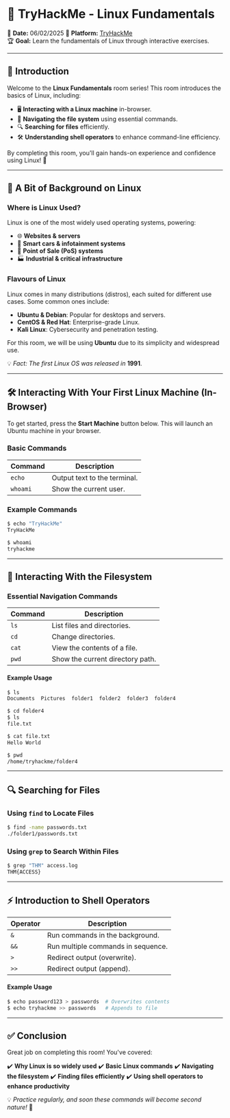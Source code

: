 # 🐧 TryHackMe - Linux Fundamentals  

📅 **Date:** 06/02/2025 
🔗 **Platform:** [TryHackMe](https://tryhackme.com/)  
🏆 **Goal:** Learn the fundamentals of Linux through interactive exercises.  

---  

## 📌 Introduction  
Welcome to the **Linux Fundamentals** room series! This room introduces the basics of Linux, including:

- 🖥️ **Interacting with a Linux machine** in-browser.  
- 📂 **Navigating the file system** using essential commands.  
- 🔍 **Searching for files** efficiently.  
- 🛠️ **Understanding shell operators** to enhance command-line efficiency.  

By completing this room, you'll gain hands-on experience and confidence using Linux! 🚀  

---  

## 🔎 A Bit of Background on Linux  
### Where is Linux Used?  
Linux is one of the most widely used operating systems, powering:

- 🌐 **Websites & servers**
- 🚗 **Smart cars & infotainment systems**
- 🏪 **Point of Sale (PoS) systems**
- 🏭 **Industrial & critical infrastructure**

### Flavours of Linux  
Linux comes in many distributions (distros), each suited for different use cases. Some common ones include:

- **Ubuntu & Debian**: Popular for desktops and servers.
- **CentOS & Red Hat**: Enterprise-grade Linux.
- **Kali Linux**: Cybersecurity and penetration testing.  

For this room, we will be using **Ubuntu** due to its simplicity and widespread use.  

💡 *Fact: The first Linux OS was released in* **1991**.

---  

## 🛠️ Interacting With Your First Linux Machine (In-Browser)  
To get started, press the **Start Machine** button below. This will launch an Ubuntu machine in your browser.  

### **Basic Commands**  
| Command  | Description  |
|----------|-------------|
| `echo`   | Output text to the terminal.  |
| `whoami` | Show the current user.  |

### **Example Commands**  
```bash
$ echo "TryHackMe"
TryHackMe

$ whoami
tryhackme
```

---  

## 📂 Interacting With the Filesystem  
### **Essential Navigation Commands**  
| Command  | Description  |
|----------|-------------|
| `ls`     | List files and directories.  |
| `cd`     | Change directories.  |
| `cat`    | View the contents of a file.  |
| `pwd`    | Show the current directory path.  |

#### **Example Usage**  
```bash
$ ls
Documents  Pictures  folder1  folder2  folder3  folder4

$ cd folder4
$ ls
file.txt

$ cat file.txt
Hello World

$ pwd
/home/tryhackme/folder4
```

---  

## 🔍 Searching for Files  
### **Using `find` to Locate Files**  
```bash
$ find -name passwords.txt
./folder1/passwords.txt
```

### **Using `grep` to Search Within Files**  
```bash
$ grep "THM" access.log
THM{ACCESS}
```

---  

## ⚡ Introduction to Shell Operators  
| Operator | Description  |
|----------|-------------|
| `&`      | Run commands in the background.  |
| `&&`     | Run multiple commands in sequence.  |
| `>`      | Redirect output (overwrite).  |
| `>>`     | Redirect output (append).  |

#### **Example Usage**  
```bash
$ echo password123 > passwords  # Overwrites contents
$ echo tryhackme >> passwords   # Appends to file
```

---  

## ✅ Conclusion  
Great job on completing this room! You've covered:

✔️ **Why Linux is so widely used**
✔️ **Basic Linux commands**
✔️ **Navigating the filesystem**
✔️ **Finding files efficiently**
✔️ **Using shell operators to enhance productivity**

💡 *Practice regularly, and soon these commands will become second nature!* 🚀